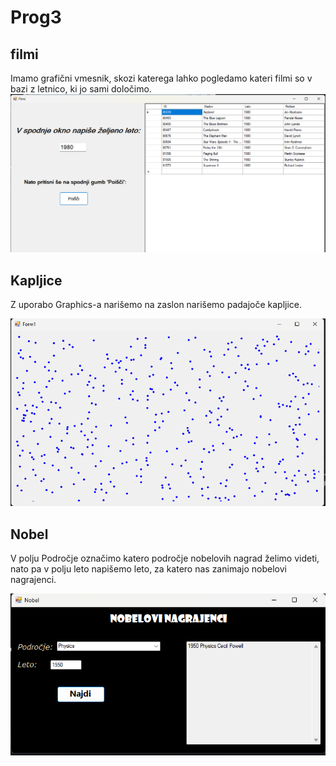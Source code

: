 # Prog3

## filmi

Imamo grafični vmesnik, skozi katerega lahko pogledamo kateri filmi so v bazi z letnico, ki jo sami določimo.
![image](filmi.png)


## Kapljice

Z uporabo Graphics-a narišemo na zaslon narišemo padajoče kapljice.

![image](dezek.png)


## Nobel

V polju Področje označimo katero področje nobelovih nagrad želimo videti, nato pa v polju leto napišemo leto, za katero nas zanimajo nobelovi nagrajenci.

![image](nobel.png)



